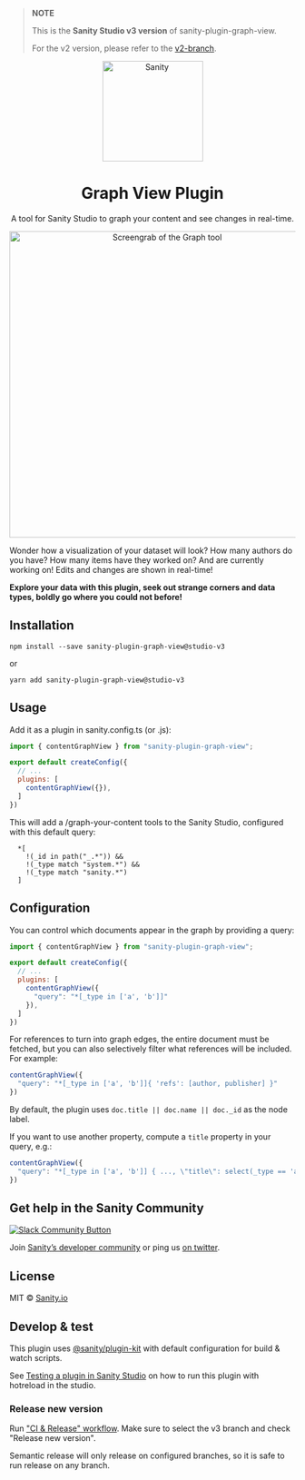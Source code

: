 > **NOTE**
>
> This is the **Sanity Studio v3 version** of sanity-plugin-graph-view.
>
> For the v2 version, please refer to the [v2-branch](https://github.com/sanity-io/sanity-plugin-graph-view).

<div align="center">
  <img src="assets/sanity-logo.png" width="177" alt="Sanity" />
  <h1>Graph View Plugin</h1>
  <p>A tool for Sanity Studio to graph your content and see changes in real-time.</p>
  <p><img src="assets/screengrab.gif" width="540" alt="Screengrab of the Graph tool" /></p>
</div>

Wonder how a visualization of your dataset will look? How many authors do you have? How many items have they worked on? And are currently working on! Edits and changes are shown in real-time!

**Explore your data with this plugin, seek out strange corners and data types, boldly go where you could not before!**

## Installation 


`npm install --save sanity-plugin-graph-view@studio-v3`

or

`yarn add sanity-plugin-graph-view@studio-v3`


## Usage

Add it as a plugin in sanity.config.ts (or .js):

```js
import { contentGraphView } from "sanity-plugin-graph-view";

export default createConfig({
  // ...
  plugins: [
    contentGraphView({}),
  ] 
})
```

This will add a /graph-your-content tools to the Sanity Studio, configured with this default query:
```
  *[
    !(_id in path("_.*")) &&
    !(_type match "system.*") &&
    !(_type match "sanity.*")
  ]
````

## Configuration

You can control which documents appear in the graph by providing a query:

```js
import { contentGraphView } from "sanity-plugin-graph-view";

export default createConfig({
  // ...
  plugins: [
    contentGraphView({
      "query": "*[_type in ['a', 'b']]"
    }),
  ] 
})
```

For references to turn into graph edges, the entire document must be fetched, 
but you can also selectively filter what references will be included. For example:

```js
contentGraphView({
  "query": "*[_type in ['a', 'b']]{ 'refs': [author, publisher] }"
})
```

By default, the plugin uses `doc.title || doc.name || doc._id` as the node label.

If you want to use another property, compute a `title` property in your query, e.g.:


```js
contentGraphView({
  "query": "*[_type in ['a', 'b']] { ..., \"title\": select(_type == 'a' => 'Title A', _type == 'b' => 'Title B') }"
})
```

## Get help in the Sanity Community

[![Slack Community Button](https://slack.sanity.io/badge.svg)](https://slack.sanity.io/)

Join [Sanity’s developer community](https://slack.sanity.io) or ping us [on twitter](https://twitter.com/sanity_io).

## License

MIT © [Sanity.io](https://www.sanity.io/)

## Develop & test

This plugin uses [@sanity/plugin-kit](https://github.com/sanity-io/plugin-kit)
with default configuration for build & watch scripts.

See [Testing a plugin in Sanity Studio](https://github.com/sanity-io/plugin-kit#testing-a-plugin-in-sanity-studio)
on how to run this plugin with hotreload in the studio.

### Release new version

Run ["CI & Release" workflow](https://github.com/sanity-io/sanity-plugin-graph-view/actions/workflows/main.yml).
Make sure to select the v3 branch and check "Release new version".

Semantic release will only release on configured branches, so it is safe to run release on any branch.
